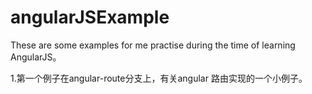 # angularJSExample
These are some examples for me  practise during the time of learning AngularJS。

1.第一个例子在angular-route分支上，有关angular 路由实现的一个小例子。
